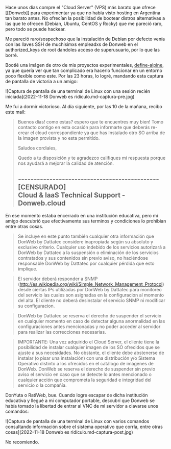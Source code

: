 Hace unos días compre el "Cloud Server" (VPS) más barato que ofrece [[Donweb]] para experimentar ya que no había visto hosting en Argentina tan barato antes. No ofrecían la posibilidad de bootear distros alternativas a las que te ofrecen (Debian, Ubuntu, CentOS y Rocky) que me pareció raro, pero todo se puede hackear.

Me pareció raro/sospechoso que la instalación de Debian por defecto venía con las llaves SSH de muchisimxs empleadxs de Donweb en el authorized_keys de root dandoles acceso de superusuario, por lo que las borré.

Bootié una imágen de otro de mis proyectos experimentales, [define-alpine](https://gitea.nulo.in/Nulo/define-alpine), ya que quería ver que tan complicado era hacerlo funcionar en un entorno poco flexible como este. Por las 23 horas, lo logré, mandando esta captura de pantalla de victoria a un amigo:

![Captura de pantalla de una terminal de Linux con una sesión recién iniciada](2022-11-18 Donweb es ridículo.md-captura-pre.jpg)

Me fui a dormir victorioso. Al día siguiente, por las 10 de la mañana, recibo este mail:

>Buenos días! como estas? espero que te encuentres muy bien! Tomo contacto contigo en esta ocasión para informarte  que deberás re-crear el cloud correspondiente ya que has Instalado otro SO arriba de la imagen provista y no esta permitido.
>
>Saludos cordiales,
>
>Quedo a tu disposición y te agradezco califiques mi respuesta porque nos ayudará a mejorar la calidad de atención.
>
>---------------------------------------------<br>
>[CENSURADO]<br>
>Cloud & IaaS Technical Support - Donweb.cloud<br>
>---------------------------------------------

En ese momento estaba encerrado en una institución educativa, pero mi amigo descubrió que efectivamente sus terminos y condiciones lo prohibian entre otras cosas.

>Se incluye en este punto también cualquier otra información que DonWeb by Dattatec considere inapropiada según su absoluto y exclusivo criterio. Cualquier uso indebido de los servicios autorizará a DonWeb by Dattatec a la suspensión o eliminación de los servicios contratados y sus contenidos sin previo aviso, no haciéndose responsable DonWeb by Dattatec por cualquier pérdida que esto implique.

>El servidor deberá responder a SNMP (http://es.wikipedia.org/wiki/Simple_Network_Management_Protocol) desde ciertas IPs utilizadas por DonWeb by Dattatec para monitoreo del servicio las cuales son asignadas en la configuracion al momento del alta. El cliente no deberá desinstalar el servicio SNMP ni modificar su configuracion.

>DonWeb by Dattatec se reserva el derecho de suspender el servicio en cualquier momento en caso de detectar alguna anormalidad en las configuraciones antes mencionadas y no poder acceder al servidor para realizar las correcciones necesarias.

>IMPORTANTE: Una vez adquirido el Cloud Server, el cliente tiene la posibilidad de instalar cualquier imagen de los SO ofrecidos que se ajuste a sus necesidades. No obstante, el cliente debe abstenerse de instalar (o pisar una instalación) con una distribución y/o Sistema Operativo distinto a los ofrecidos en el catálogo de imágenes de DonWeb. DonWeb se reserva el derecho de suspender sin previo aviso el servicio en caso que se detecte lo antes mencionado o cualquier acción que comprometa la seguridad e integridad del servicio o la compañía.

DonYuta o RatiWeb, bue. Cuando logre escapar de dicha institución educativa y llegué a mi computador portable, descubrí que Donweb se había tomado la libertad de entrar al VNC de mi servidor a clavarse unos comandos:

![Captura de pantalla de una terminal de Linux con varios comandos consultando información sobre el sistema operativo que corría, entre otras cosas](2022-11-18 Donweb es ridículo.md-captura-post.jpg)

No recomiendo.
